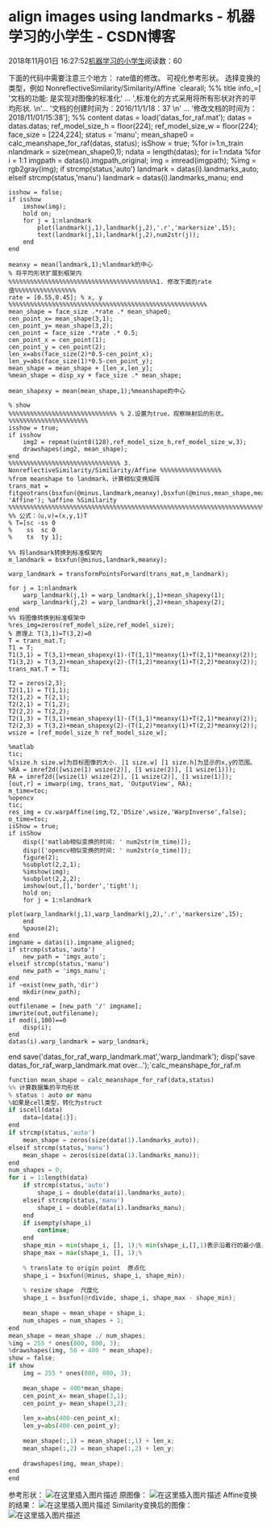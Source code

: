 
# align images using landmarks - 机器学习的小学生 - CSDN博客


2018年11月01日 16:27:52[机器学习的小学生](https://me.csdn.net/xuluhui123)阅读数：60


下面的代码中需要注意三个地方：
rate值的修改。
可视化参考形状。
选择变换的类型，例如  NonreflectiveSimilarity/Similarity/Affine
`clearall;
%% title
info_=[
    '文档的功能: 是实现对图像的标准化' ...
    ',标准化的方式采用将所有形状对齐的平均形状. \n'...
    '文档的创建时间为：2016/11/1/18：37 \n'  ...
    '修改文档的时间为：2018/11/01/15:38'];
%% content
datas = load('datas_for_raf.mat');
datas = datas.datas;
ref_model_size_h = floor(224);
ref_model_size_w = floor(224);
face_size = [224,224];
status = 'manu';
mean_shape0 = calc_meanshape_for_raf(datas, status);
isShow = true;
%for i=1:n_train
nlandmark = size(mean_shape0,1);
ndata = length(datas);
for i=1:ndata
    %for i = 1:1
    imgpath = datas(i).imgpath_original;
    img = imread(imgpath);
    %img = rgb2gray(img);
    if strcmp(status,'auto')
        landmark = datas(i).landmarks_auto;
    elseif strcmp(status,'manu')
        landmark = datas(i).landmarks_manu;
    end
    
    isshow = false;
    if isshow
        imshow(img);
        hold on;
        for j = 1:nlandmark
            plot(landmark(j,1),landmark(j,2),'.r','markersize',15);
            text(landmark(j,1),landmark(j,2),num2str(j));
        end
    end
    
    meanxy = mean(landmark,1);%landmark的中心
    % 将平均形状扩展到框架内
    %%%%%%%%%%%%%%%%%%%%%%%%%%%%%%%%%%%%%%%%%1. 修改下面的rate值%%%%%%%%%%%%%%%%%
    rate = [0.55,0.45]; % x, y
    %%%%%%%%%%%%%%%%%%%%%%%%%%%%%%%%%%%%%%%%%%%%%%%%%%%%%%%
    mean_shape = face_size .*rate .* mean_shape0;
    cen_point_x= mean_shape(3,1);
    cen_point_y= mean_shape(3,2);
    cen_point = face_size .*rate .* 0.5;
    cen_point_x = cen_point(1);
    cen_point_y = cen_point(2);
    len_x=abs(face_size(2)*0.5-cen_point_x);
    len_y=abs(face_size(1)*0.5-cen_point_y);
    mean_shape = mean_shape + [len_x,len_y];
    %mean_shape = disp_xy + face_size .* mean_shape;
    
    mean_shapexy = mean(mean_shape,1);%meanshape的中心
    
    % show
    %%%%%%%%%%%%%%%%%%%%%%%%%%%%%% % 2.设置为true，观察映射后的形状。 %%%%%%%%%%%%%%%%%%%%%%
    isshow = true;
    if isshow
        img2 = repmat(uint8(128),ref_model_size_h,ref_model_size_w,3);
        drawshapes(img2, mean_shape);
    end
    %%%%%%%%%%%%%%%%%%%%%%%%%%%%%%% 3. NonreflectiveSimilarity/Similarity/Affine %%%%%%%%%%%%%%%%%
    %from meanshape to landmark，计算相似变换矩阵
    trans_mat = fitgeotrans(bsxfun(@minus,landmark,meanxy),bsxfun(@minus,mean_shape,mean_shapexy), 'Affine'); %affine %Similarity
    %%%%%%%%%%%%%%%%%%%%%%%%%%%%%%%%%%%%%%%%%%%%%%%%%%%%%%%%%%%%%%%%%%%%%%%%%%%%%%%%%%%%%%%%%%%%
    %% 公式：（u,v)=(x,y,1)T
    % T=[sc -ss 0
    %	 ss  sc 0
    %    tx  ty 1];
    
    %% 将landmark转换到标准框架内
    m_landmark = bsxfun(@minus,landmark,meanxy);
    
    warp_landmark = transformPointsForward(trans_mat,m_landmark);
    
    for j = 1:nlandmark
        warp_landmark(j,1) = warp_landmark(j,1)+mean_shapexy(1);
        warp_landmark(j,2) = warp_landmark(j,2)+mean_shapexy(2);
    end
    %% 将图像转换到标准框架中
    %res_img=zeros(ref_model_size,ref_model_size);
    % 原理上 T(3,1)=T(3,2)=0
    T = trans_mat.T;
    T1 = T;
    T1(3,1) = T(3,1)+mean_shapexy(1)-(T(1,1)*meanxy(1)+T(2,1)*meanxy(2));
    T1(3,2) = T(3,2)+mean_shapexy(2)-(T(1,2)*meanxy(1)+T(2,2)*meanxy(2));
    trans_mat.T = T1;
    
    T2 = zeros(2,3);
    T2(1,1) = T(1,1);
    T2(1,2) = T(2,1);
    T2(2,1) = T(1,2);
    T2(2,2) = T(2,2);
    T2(1,3) = T(3,1)+mean_shapexy(1)-(T(1,1)*meanxy(1)+T(2,1)*meanxy(2));
    T2(2,3) = T(3,2)+mean_shapexy(2)-(T(1,2)*meanxy(1)+T(2,2)*meanxy(2));
    wsize = [ref_model_size_h ref_model_size_w];
    
    %matlab
    tic;
    %[size.h size.w]为目标图像的大小. [1 size.w] [1 size.h]为显示的x,y的范围。
    %RA = imref2d([wsize(1) wsize(2)], [1 wsize(2)], [1 wsize(1)]);
    RA = imref2d([wsize(1) wsize(2)], [1 wsize(2)], [1 wsize(1)]);
    [out,r] = imwarp(img, trans_mat, 'OutputView', RA);
    m_time=toc;
    %opencv
    tic;
    res_img = cv.warpAffine(img,T2,'DSize',wsize,'WarpInverse',false);
    o_time=toc;
    isShow = true;
    if isShow
        disp(['matlab相似变换的时间: ' num2str(m_time)]);
        disp(['opencv相似变换的时间: ' num2str(o_time)]);
        figure(2);
        %subplot(2,2,1);
        %imshow(img);
        %subplot(2,2,2);
        imshow(out,[],'border','tight');
        hold on;
        for j = 1:nlandmark
            plot(warp_landmark(j,1),warp_landmark(j,2),'.r','markersize',15);
        end
        %pause(2);
    end
    imgname = datas(i).imgname_aligned;
    if strcmp(status,'auto')
        new_path = 'imgs_auto';
    elseif strcmp(status,'manu')
        new_path = 'imgs_manu';
    end
    if ~exist(new_path,'dir')
        mkdir(new_path);
    end
    outfilename = [new_path '/' imgname];
    imwrite(out,outfilename);
    if mod(i,100)==0
        disp(i);
    end
    datas(i).warp_landmark = warp_landmark;
end
save('datas_for_raf_warp_landmark.mat','warp_landmark');
disp('save datas_for_raf_warp_landmark.mat over...');`calc_meanshape_for_raf.m
```python
function mean_shape = calc_meanshape_for_raf(data,status)
%% 计算数据集的平均形状
% status : auto or manu
%如果是cell类型，转化为struct
if iscell(data)
    data=[data{:}];
end
if strcmp(status,'auto')
    mean_shape = zeros(size(data(1).landmarks_auto));
elseif strcmp(status,'manu')
    mean_shape = zeros(size(data(1).landmarks_manu));
end
num_shapes = 0;
for i = 1:length(data)
    if strcmp(status,'auto')
        shape_i = double(data(i).landmarks_auto);
    elseif strcmp(status,'manu')
        shape_i = double(data(i).landmarks_manu);
    end
    if isempty(shape_i)
        continue;
    end
    shape_min = min(shape_i, [], 1);% min(shape_i,[],1)表示沿着行的最小值，
    shape_max = max(shape_i, [], 1);%
    
    % translate to origin point  原点化
    shape_i = bsxfun(@minus, shape_i, shape_min);
    
    % resize shape  尺度化
    shape_i = bsxfun(@rdivide, shape_i, shape_max - shape_min);
    
    mean_shape = mean_shape + shape_i;
    num_shapes = num_shapes + 1;
end
mean_shape = mean_shape ./ num_shapes;
%img = 255 * ones(800, 800, 3);
%drawshapes(img, 50 + 400 * mean_shape);
show = false;
if show
    img = 255 * ones(800, 800, 3);
    
    mean_shape = 400*mean_shape;
    cen_point_x= mean_shape(3,1);
    cen_point_y= mean_shape(3,2);
    
    len_x=abs(400-cen_point_x);
    len_y=abs(400-cen_point_y);
    
    mean_shape(:,1) = mean_shape(:,1) + len_x;
    mean_shape(:,2) = mean_shape(:,2) + len_y;
    
    drawshapes(img, mean_shape);
end
end
```
参考形状：
![在这里插入图片描述](https://img-blog.csdnimg.cn/20181101191841406.jpg)
原图像：
![在这里插入图片描述](https://img-blog.csdnimg.cn/20181101192704255.jpg?x-oss-process=image/watermark,type_ZmFuZ3poZW5naGVpdGk,shadow_10,text_aHR0cHM6Ly9ibG9nLmNzZG4ubmV0L3h1bHVodWkxMjM=,size_16,color_FFFFFF,t_70)
Affine变换的结果：
![在这里插入图片描述](https://img-blog.csdnimg.cn/20181101191947167.jpg)
Similarity变换后的图像：
![在这里插入图片描述](https://img-blog.csdnimg.cn/20181101192539814.jpg)

